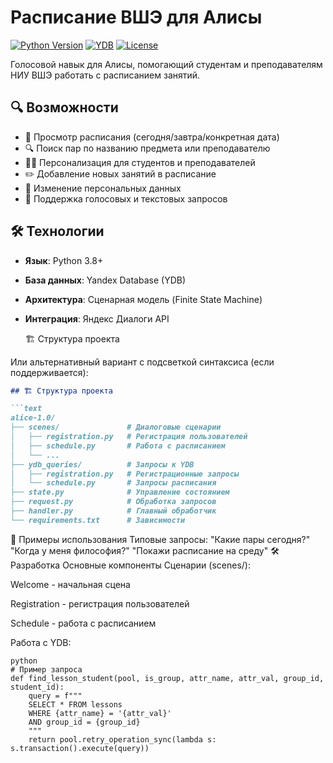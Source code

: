 # Расписание ВШЭ для Алисы

[![Python Version](https://img.shields.io/badge/python-3.8+-blue.svg)](https://www.python.org/downloads/)
[![YDB](https://img.shields.io/badge/database-Yandex%20Database-important)](https://ydb.tech/)
[![License](https://img.shields.io/badge/license-MIT-green.svg)](LICENSE)

Голосовой навык для Алисы, помогающий студентам и преподавателям НИУ ВШЭ работать с расписанием занятий.

## 🔍 Возможности

- 📅 Просмотр расписания (сегодня/завтра/конкретная дата)
- 🔍 Поиск пар по названию предмета или преподавателю
- 👨‍🎓 Персонализация для студентов и преподавателей
- ✏️ Добавление новых занятий в расписание
- 🔄 Изменение персональных данных
- 📱 Поддержка голосовых и текстовых запросов

## 🛠 Технологии

- **Язык**: Python 3.8+
- **База данных**: Yandex Database (YDB)
- **Архитектура**: Сценарная модель (Finite State Machine)
- **Интеграция**: Яндекс Диалоги API

  🏗 Структура проекта

Или альтернативный вариант с подсветкой синтаксиса (если поддерживается):

````markdown
## 🏗 Структура проекта

```text
alice-1.0/
├── scenes/               # Диалоговые сценарии
│   ├── registration.py   # Регистрация пользователей
│   ├── schedule.py       # Работа с расписанием
│   └── ...               
├── ydb_queries/          # Запросы к YDB
│   ├── registration.py   # Регистрационные запросы
│   └── schedule.py       # Запросы расписания
├── state.py              # Управление состоянием
├── request.py            # Обработка запросов
├── handler.py            # Главный обработчик
└── requirements.txt      # Зависимости

````
📝 Примеры использования
Типовые запросы:
"Какие пары сегодня?"
"Когда у меня философия?"
"Покажи расписание на среду"
🛠 Разработка
Основные компоненты
Сценарии (scenes/):

Welcome - начальная сцена

Registration - регистрация пользователей

Schedule - работа с расписанием

Работа с YDB:

```
python
# Пример запроса
def find_lesson_student(pool, is_group, attr_name, attr_val, group_id, student_id):
    query = f"""
    SELECT * FROM lessons 
    WHERE {attr_name} = '{attr_val}' 
    AND group_id = {group_id}
    """
    return pool.retry_operation_sync(lambda s: s.transaction().execute(query))
```
